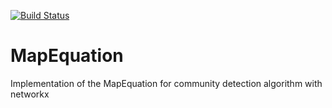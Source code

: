 [![Build Status](https://travis-ci.org/ComplexNetTSP/MapEquation.png?branch=master)](https://travis-ci.org/ComplexNetTSP/MapEquation)

MapEquation
===========

Implementation of the MapEquation for community detection algorithm with networkx 
